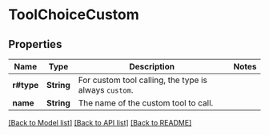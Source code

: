 # ToolChoiceCustom

## Properties

Name | Type | Description | Notes
------------ | ------------- | ------------- | -------------
**r#type** | **String** | For custom tool calling, the type is always `custom`. | 
**name** | **String** | The name of the custom tool to call. | 

[[Back to Model list]](../README.md#documentation-for-models) [[Back to API list]](../README.md#documentation-for-api-endpoints) [[Back to README]](../README.md)


